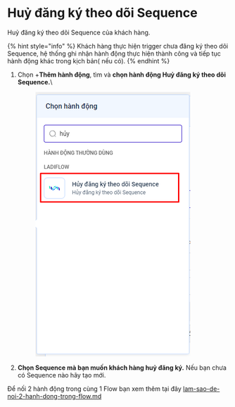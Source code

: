 # Huỷ đăng ký theo dõi Sequence

Huỷ đăng ký theo dõi Sequence của khách hàng.

{% hint style="info" %}
Khách hàng thực hiện trigger chưa đăng ký theo dõi Sequence, hệ thống ghi nhận hành động thực hiện thành công và tiếp tục hành động khác trong kịch bản( nếu có).
{% endhint %}

1.  Chọn +**Thêm hành động**, tìm và **chọn hành động Huỷ đăng ký theo dõi Sequence.**\


    <figure><img src="../../../.gitbook/assets/image (349).png" alt=""><figcaption></figcaption></figure>
2. **Chọn Sequence mà bạn muốn khách hàng huỷ đăng ký.** Nếu bạn chưa có Sequence nào hãy tạo mới.

Để nối 2 hành động trong cùng 1 Flow bạn xem thêm tại đây [lam-sao-de-noi-2-hanh-dong-trong-flow.md](../lam-sao-de-noi-2-hanh-dong-trong-flow.md "mention")
